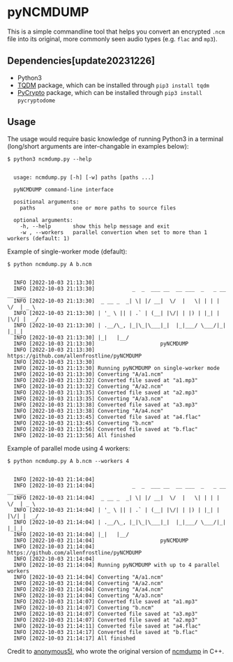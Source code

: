 # pyNCMDUMP

This is a simple commandline tool that helps you convert an encrypted `.ncm` file into its original, more commonly seen audio types (e.g. `flac` and `mp3`). 

## Dependencies[update20231226]

- Python3
- [TQDM](https://github.com/tqdm/tqdm) package, which can be installed through `pip3 install tqdm`
- [PyCrypto](https://www.pycrypto.org) package, which can be installed through `pip3 install pycryptodome` 

## Usage

The usage would require basic knowledge of running Python3 in a terminal (long/short arguments are inter-changable in examples below): 

```
$ python3 ncmdump.py --help


  usage: ncmdump.py [-h] [-w] paths [paths ...]

  pyNCMDUMP command-line interface

  positional arguments:
    paths            one or more paths to source files

  optional arguments:
    -h, --help       show this help message and exit
    -w , --workers   parallel convertion when set to more than 1 workers (default: 1)
```

Example of single-worker mode (default):

```
$ python ncmdump.py A b.ncm


  INFO [2022-10-03 21:13:30] 
  INFO [2022-10-03 21:13:30]            _  _  ___ __  __ ___  _   _ __  __ ___
  INFO [2022-10-03 21:13:30]  _ __ _  _| \| |/ __|  \/  |   \| | | |  \/  | _ \
  INFO [2022-10-03 21:13:30] | '_ \ || | .` | (__| |\/| | |) | |_| | |\/| |  _/
  INFO [2022-10-03 21:13:30] | .__/\_, |_|\_|\___|_|  |_|___/ \___/|_|  |_|_|  
  INFO [2022-10-03 21:13:30] |_|   |__/                                        
  INFO [2022-10-03 21:13:30]                     pyNCMDUMP                     
  INFO [2022-10-03 21:13:30]     https://github.com/allenfrostline/pyNCMDUMP  
  INFO [2022-10-03 21:13:30] 
  INFO [2022-10-03 21:13:30] Running pyNCMDUMP on single-worker mode
  INFO [2022-10-03 21:13:30] Converting "A/a1.ncm"                                                                                                  
  INFO [2022-10-03 21:13:32] Converted file saved at "a1.mp3"                                                                                                   
  INFO [2022-10-03 21:13:32] Converting "A/a2.ncm"                                                                                                      
  INFO [2022-10-03 21:13:35] Converted file saved at "a2.mp3"                                                                                                       
  INFO [2022-10-03 21:13:35] Converting "A/a3.ncm"                                                                                                         
  INFO [2022-10-03 21:13:38] Converted file saved at "a3.mp3"                                                                                                          
  INFO [2022-10-03 21:13:38] Converting "A/a4.ncm"                                                                                               
  INFO [2022-10-03 21:13:45] Converted file saved at "a4.flac"                                                                                               
  INFO [2022-10-03 21:13:45] Converting "b.ncm"                                                                                                                            
  INFO [2022-10-03 21:13:56] Converted file saved at "b.flac"                                                                                                              
  INFO [2022-10-03 21:13:56] All finished 
```

Example of parallel mode using 4 workers:

```
$ python ncmdump.py A b.ncm --workers 4


  INFO [2022-10-03 21:14:04] 
  INFO [2022-10-03 21:14:04]            _  _  ___ __  __ ___  _   _ __  __ ___
  INFO [2022-10-03 21:14:04]  _ __ _  _| \| |/ __|  \/  |   \| | | |  \/  | _ \
  INFO [2022-10-03 21:14:04] | '_ \ || | .` | (__| |\/| | |) | |_| | |\/| |  _/
  INFO [2022-10-03 21:14:04] | .__/\_, |_|\_|\___|_|  |_|___/ \___/|_|  |_|_|  
  INFO [2022-10-03 21:14:04] |_|   |__/                                        
  INFO [2022-10-03 21:14:04]                     pyNCMDUMP                     
  INFO [2022-10-03 21:14:04]     https://github.com/allenfrostline/pyNCMDUMP  
  INFO [2022-10-03 21:14:04] 
  INFO [2022-10-03 21:14:04] Running pyNCMDUMP with up to 4 parallel workers
  INFO [2022-10-03 21:14:04] Converting "A/a1.ncm"
  INFO [2022-10-03 21:14:04] Converting "A/a2.ncm" 
  INFO [2022-10-03 21:14:04] Converting "A/a4.ncm"
  INFO [2022-10-03 21:14:04] Converting "A/a3.ncm"
  INFO [2022-10-03 21:14:07] Converted file saved at "a1.mp3"
  INFO [2022-10-03 21:14:07] Converting "b.ncm"
  INFO [2022-10-03 21:14:07] Converted file saved at "a3.mp3"
  INFO [2022-10-03 21:14:07] Converted file saved at "a2.mp3"
  INFO [2022-10-03 21:14:11] Converted file saved at "a4.flac"
  INFO [2022-10-03 21:14:17] Converted file saved at "b.flac"
  INFO [2022-10-03 21:14:17] All finished
```

Credit to [anonymous5l](https://github.com/anonymous5l), who wrote the original version of [ncmdump](https://github.com/anonymous5l/ncmdump) in C++.
